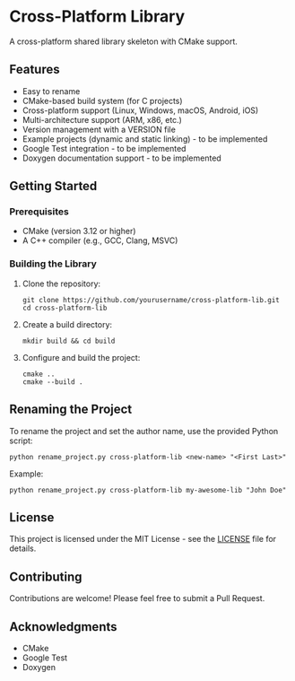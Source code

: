 # Cross-Platform Library

A cross-platform shared library skeleton with CMake support.

## Features

- Easy to rename
- CMake-based build system (for C projects)
- Cross-platform support (Linux, Windows, macOS, Android, iOS)
- Multi-architecture support (ARM, x86, etc.)
- Version management with a VERSION file
- Example projects (dynamic and static linking) - to be implemented
- Google Test integration - to be implemented
- Doxygen documentation support - to be implemented

## Getting Started

### Prerequisites

- CMake (version 3.12 or higher)
- A C++ compiler (e.g., GCC, Clang, MSVC)

### Building the Library

1. Clone the repository:
   ```
   git clone https://github.com/yourusername/cross-platform-lib.git
   cd cross-platform-lib
   ```

2. Create a build directory:
   ```
   mkdir build && cd build
   ```

3. Configure and build the project:
   ```
   cmake ..
   cmake --build .
   ```

## Renaming the Project

To rename the project and set the author name, use the provided Python script:

```
python rename_project.py cross-platform-lib <new-name> "<First Last>"
```

Example:
```
python rename_project.py cross-platform-lib my-awesome-lib "John Doe"
```

## License

This project is licensed under the MIT License - see the [LICENSE](LICENSE) file for details.

## Contributing

Contributions are welcome! Please feel free to submit a Pull Request.

## Acknowledgments

- CMake
- Google Test
- Doxygen

